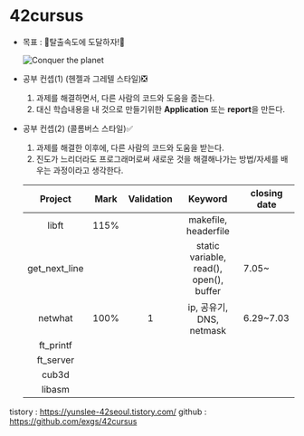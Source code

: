 # 42cursus

- 목표 : 🚀탈출속도에 도달하자!🚀 

  ![Conquer the planet](https://user-images.githubusercontent.com/56223639/86539220-c0615e80-bf35-11ea-95b6-e487b27ffe0b.gif)

- 공부 컨셉(1) (헨젤과 그레텔 스타일)❎
  1. 과제를 해결하면서, 다른 사람의 코드와 도움을 줍는다.
  2. 대신 학습내용을 내 것으로 만들기위한 **Application** 또는 **report**을 만든다.
  
- 공부 컨셉(2) (콜롬버스 스타일)✅
  1. 과제를 해결한 이후에, 다른 사람의 코드와 도움을 받는다.
  2. 진도가 느리더라도 프로그래머로써 새로운 것을 해결해나가는 방법/자세를 배우는 과정이라고 생각한다.
  
  |    Project    | Mark | Validation |                 Keyword                 | closing date |
  | :-----------: | :--: | :--------: | :-------------------------------------: | ------------ |
  |     libft     | 115% |            |          makefile, headerfile           |              |
  | get_next_line |      |            | static variable, read(), open(), buffer | 7.05~        |
  |    netwhat    | 100% |     1      |        ip, 공유기, DNS, netmask         | 6.29~7.03    |
  |   ft_printf   |      |            |                                         |              |
  |   ft_server   |      |            |                                         |              |
  |     cub3d     |      |            |                                         |              |
  |    libasm     |      |            |                                         |              |

tistory : https://yunslee-42seoul.tistory.com/
github : https://github.com/exgs/42cursus
